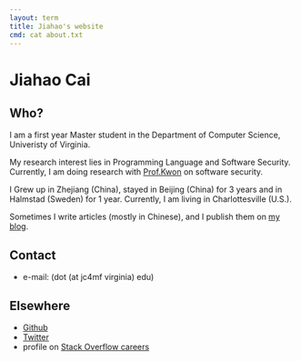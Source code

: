 ```yaml
---
layout: term
title: Jiahao's website
cmd: cat about.txt
---
```


# Jiahao Cai

## Who?

I am a first year Master student in the Department of Computer Science, Univeristy of Virginia.

My research interest lies in Programming Language and Software Security. Currently, I am doing research with [Prof.Kwon](https://yonghwi-kwon.github.io) on software security.

I Grew up in Zhejiang (China), stayed in Beijing (China) for 3 years and in Halmstad (Sweden) for 1 year. Currently, I am living in Charlottesville (U.S.).

Sometimes I write articles (mostly in Chinese), and I publish them on [my blog](http://jujuba.me).

## Contact
+ e-mail: (dot (at jc4mf virginia) edu)

## Elsewhere
+ <a class = "dir" href="https://github.com/jiahao42">Github</a>
+ <a class = "dir" href="https://twitter.com/caterpillarous">Twitter</a>
+ profile on <a class = "dir" href="https://stackoverflow.com/users/story/5685664">Stack Overflow careers</a>
